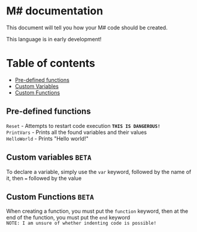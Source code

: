 ﻿# M# documentation
This document will tell you how your M# code should be created.

This language is in early development!

# Table of contents
- [Pre-defined functions](#pre-defined-functions)
- [Custom Variables](#custom-variables-beta)
- [Custom Functions](#custom-functions-beta)

## Pre-defined functions
`Reset` - Attempts to restart code execution **`THIS IS DANGEROUS!`**  
`PrintVars` - Prints all the found variables and their values  
`HelloWorld` - Prints "Hello world!"

## Custom variables `BETA`
To declare a variable, simply use the `var` keyword, followed by the name of it, then ` = ` followed by the value

## Custom Functions `BETA`
When creating a function, you must put the `function` keyword, then at the end of the function, you must put the `end` keyword  
`NOTE: I am unsure of whether indenting code is possible!`